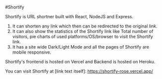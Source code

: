 #Shortify

Shortify is URL shortner built with React, NodeJS and Express.
1. It can shorten any link which then can be redirected to the original link.
2. It can also show the statistics of the Shortify link like Total number of visitors, pie charts of used platforms/OS/browser to visit the Shortify link.
3. It has a site wide Dark/Light Mode and all the pages of Shortify are mobile responsive.

Shortify's frontend is hosted on Vercel and Backend is hosted on Heroku. 

You can visit Shortify at [link text itself]: https://shortify-rose.vercel.app/